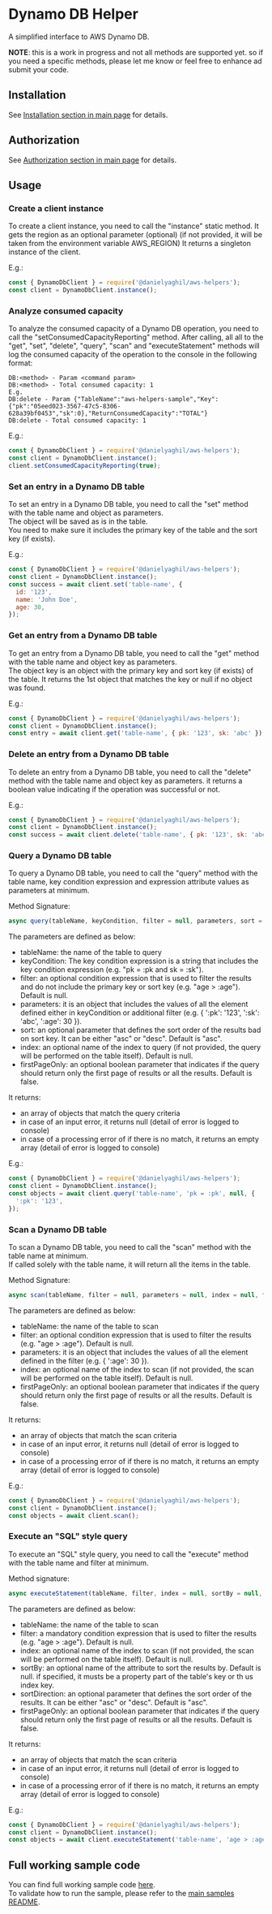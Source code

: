 # Dynamo DB Helper

A simplified interface to AWS Dynamo DB.

**NOTE**: this is a work in progress and not all methods are supported yet. so if you need a specific methods, please let me know or feel free to enhance ad submit your code.

## Installation

See [Installation section in main page](README.md#installation) for details.

## Authorization

See [Authorization section in main page](README.md#authorization) for details.

## Usage

### Create a client instance

To create a client instance, you need to call the "instance" static method.
It gets the region as an optional parameter (optional) (if not provided, it will be taken from the environment variable AWS_REGION)
It returns a singleton instance of the client.

E.g.:

```javascript
const { DynamoDbClient } = require('@danielyaghil/aws-helpers');
const client = DynamoDbClient.instance();
```

### Analyze consumed capacity

To analyze the consumed capacity of a Dynamo DB operation, you need to call the "setConsumedCapacityReporting" method.
After calling, all all to the "get", "set", "delete", "query", "scan" and "executeStatement" methods will log the consumed capacity of the operation to the console in the following format:

```cli
DB:<method> - Param <command param>
DB:<method> - Total consumed capacity: 1
E.g.
DB:delete - Param {"TableName":"aws-helpers-sample","Key":{"pk":"05eed023-3567-47c5-8306-628a39bf0453","sk":0},"ReturnConsumedCapacity":"TOTAL"}
DB:delete - Total consumed capacity: 1
```

E.g.:

```javascript
const { DynamoDbClient } = require('@danielyaghil/aws-helpers');
const client = DynamoDbClient.instance();
client.setConsumedCapacityReporting(true);
```

### Set an entry in a Dynamo DB table

To set an entry in a Dynamo DB table, you need to call the "set" method with the table name and object as parameters.  
The object will be saved as is in the table.  
You need to make sure it includes the primary key of the table and the sort key (if exists).

E.g.:

```javascript
const { DynamoDbClient } = require('@danielyaghil/aws-helpers');
const client = DynamoDbClient.instance();
const success = await client.set('table-name', {
  id: '123',
  name: 'John Doe',
  age: 30,
});
```

### Get an entry from a Dynamo DB table

To get an entry from a Dynamo DB table, you need to call the "get" method with the table name and object key as parameters.  
The object key is an object with the primary key and sort key (if exists) of the table.
It returns the 1st object that matches the key or null if no object was found.

E.g.:

```javascript
const { DynamoDbClient } = require('@danielyaghil/aws-helpers');
const client = DynamoDbClient.instance();
const entry = await client.get('table-name', { pk: '123', sk: 'abc' });
```

### Delete an entry from a Dynamo DB table

To delete an entry from a Dynamo DB table, you need to call the "delete" method with the table name and object key as parameters.
it returns a boolean value indicating if the operation was successful or not.

E.g.:

```javascript
const { DynamoDbClient } = require('@danielyaghil/aws-helpers');
const client = DynamoDbClient.instance();
const success = await client.delete('table-name', { pk: '123', sk: 'abc' });
```

### Query a Dynamo DB table

To query a Dynamo DB table, you need to call the "query" method with the table name, key condition expression and expression attribute values as parameters at minimum.

Method Signature:

```javascript
async query(tableName, keyCondition, filter = null, parameters, sort = 'asc', index = null, firstPageOnly = false)
```

The parameters are defined as below:

- tableName: the name of the table to query
- keyCondition: The key condition expression is a string that includes the key condition expression (e.g. "pk = :pk and sk = :sk").
- filter: an optional condition expression that is used to filter the results and do not include the primary key or sort key (e.g. "age > :age"). Default is null.
- parameters: it is an object that includes the values of all the element defined either in keyCondition or additional filter (e.g. { ':pk': '123', ':sk': 'abc', ':age': 30 }).
- sort: an optional parameter that defines the sort order of the results bad on sort key. It can be either "asc" or "desc". Default is "asc".
- index: an optional name of the index to query (if not provided, the query will be performed on the table itself). Default is null.
- firstPageOnly: an optional boolean parameter that indicates if the query should return only the first page of results or all the results. Default is false.

It returns:

- an array of objects that match the query criteria
- in case of an input error, it returns null (detail of error is logged to console)
- in case of a processing error of if there is no match, it returns an empty array (detail of error is logged to console)

E.g.:

```javascript
const { DynamoDbClient } = require('@danielyaghil/aws-helpers');
const client = DynamoDbClient.instance();
const objects = await client.query('table-name', 'pk = :pk', null, {
  ':pk': '123',
});
```

### Scan a Dynamo DB table

To scan a Dynamo DB table, you need to call the "scan" method with the table name at minimum.  
If called solely with the table name, it will return all the items in the table.

Method Signature:

```javascript
async scan(tableName, filter = null, parameters = null, index = null, firstPageOnly = false) {
```

The parameters are defined as below:

- tableName: the name of the table to scan
- filter: an optional condition expression that is used to filter the results (e.g. "age > :age"). Default is null.
- parameters: it is an object that includes the values of all the element defined in the filter (e.g. { ':age': 30 }).
- index: an optional name of the index to scan (if not provided, the scan will be performed on the table itself). Default is null.
- firstPageOnly: an optional boolean parameter that indicates if the query should return only the first page of results or all the results. Default is false.

It returns:

- an array of objects that match the scan criteria
- in case of an input error, it returns null (detail of error is logged to console)
- in case of a processing error of if there is no match, it returns an empty array (detail of error is logged to console)

E.g.:

```javascript
const { DynamoDbClient } = require('@danielyaghil/aws-helpers');
const client = DynamoDbClient.instance();
const objects = await client.scan();
```

### Execute an "SQL" style query

To execute an "SQL" style query, you need to call the "execute" method with the table name and filter at minimum.

Method signature:

```javascript
async executeStatement(tableName, filter, index = null, sortBy = null, sortDirection = 'asc')
```

The parameters are defined as below:

- tableName: the name of the table to scan
- filter: a mandatory condition expression that is used to filter the results (e.g. "age > :age"). Default is null.
- index: an optional name of the index to scan (if not provided, the scan will be performed on the table itself). Default is null.
- sortBy: an optional name of the attribute to sort the results by. Default is null. if specified, it musts be a property part of the table's key or th us index key.
- sortDirection: an optional parameter that defines the sort order of the results. It can be either "asc" or "desc". Default is "asc".
- firstPageOnly: an optional boolean parameter that indicates if the query should return only the first page of results or all the results. Default is false.

It returns:

- an array of objects that match the scan criteria
- in case of an input error, it returns null (detail of error is logged to console)
- in case of a processing error of if there is no match, it returns an empty array (detail of error is logged to console)

E.g.:

```javascript
const { DynamoDbClient } = require('@danielyaghil/aws-helpers');
const client = DynamoDbClient.instance();
const objects = await client.executeStatement('table-name', 'age > :age');
```

## Full working sample code

You can find full working sample code [here](../samples/sample-sns.js).  
To validate how to run the sample, please refer to the [main samples README](../samples/README.md).
